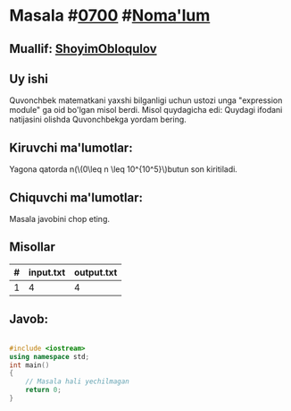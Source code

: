 
<h1>Masala #<a href="https://robocontest.uz/tasks/0700">0700</a> #<a href="https://robocontest.uz/tasks?category=1">Noma'lum</a></h1>
<h2> Muallif: <a href="https://robocontest.uz/profile/obloqulovshoyim">ShoyimObloqulov</a></h2>
<h2>Uy ishi</h2>
<p>Quvonchbek matematkani yaxshi bilganligi uchun ustozi unga "expression module" ga oid bo'lgan misol berdi. Misol quydagicha edi:
Quydagi ifodani natijasini olishda Quvonchbekga yordam bering.</p>
<h2>Kiruvchi ma'lumotlar:</h2>
<p>Yagona qatorda n(\(0\leq n \leq 10^{10^5}\)butun son kiritiladi.</p>
<h2>Chiquvchi ma'lumotlar:</h2>
<p>Masala javobini chop eting.</p>
<h2>Misollar</h2>
<table>
    <thead>
        <tr>
            <th>#</th>
            <th>input.txt</th>
            <th>output.txt</th>
        </tr>
    </thead>
    <tbody>
            <tr>
                <td>1</td>
                <td>4</td>
                <td>4</td>
            </tr>
    </tbody>
    </table>
    
<h2>Javob:</h2>

######
```cpp
#include <iostream>
using namespace std;
int main()
{
    // Masala hali yechilmagan
    return 0;
}
```
